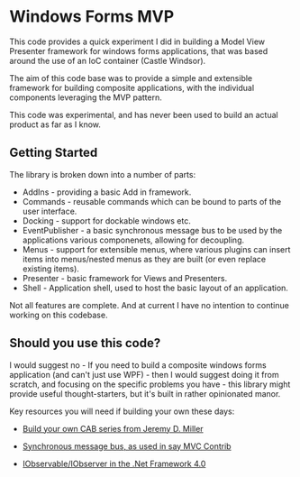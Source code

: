 Windows Forms MVP
=================

This code provides a quick experiment I did in building a Model View Presenter framework for windows forms applications, that was based around the use of an IoC container (Castle Windsor).

The aim of this code base was to provide a simple and extensible framework for building composite applications, with the individual components leveraging the MVP pattern.

This code was experimental, and has never been used to build an actual product as far as I know.

Getting Started
------------------
The library is broken down into a number of parts:

 * AddIns - providing a basic Add in framework.
 * Commands - reusable commands which can be bound to parts of the user interface.
 * Docking - support for dockable windows etc.
 * EventPublisher - a basic synchronous message bus to be used by the applications various componenets, allowing for decoupling.
 * Menus - support for extensible menus, where various plugins can insert items into menus/nested menus as they are built (or even replace existing items).
 * Presenter - basic framework for Views and Presenters.
 * Shell - Application shell, used to host the basic layout of an application.
 
Not all features are complete.  And at current I have no intention to continue working on this codebase.

Should you use this code?
-------------------------

I would suggest no - If you need to build a composite windows forms application (and can't just use WPF) - then I would suggest doing it from scratch, and focusing on the specific problems you have - this library might provide useful thought-starters, but it's built in rather opinionated manor.

Key resources you will need if building your own these days:

* [Build your own CAB series from Jeremy D. Miller][1]
* [Synchronous message bus, as used in say MVC Contrib][2]
* [IObservable/IObserver in the .Net Framework 4.0][3]

  [1]: http://codebetter.com/blogs/jeremy.miller/archive/2007/07/25/the-build-your-own-cab-series-table-of-contents.aspx
  [2]: http://mvccontrib.codeplex.com/
  [3]: http://channel9.msdn.com/shows/Going+Deep/Kim-Hamilton-and-Wes-Dyer-Inside-NET-Rx-and-IObservableIObserver-in-the-BCL-VS-2010/